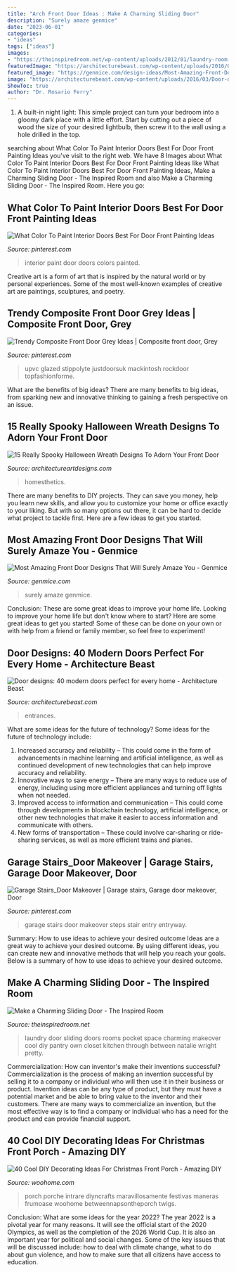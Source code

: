```yaml
---
title: "Arch Front Door Ideas : Make A Charming Sliding Door"
description: "Surely amaze genmice"
date: "2023-06-01"
categories:
- "ideas"
tags: ["ideas"]
images:
- "https://theinspiredroom.net/wp-content/uploads/2012/01/laundry-room-makeover-sliding-door.jpg"
featuredImage: "https://architecturebeast.com/wp-content/uploads/2016/03/Door-designs-40-modern-doors-perfect-for-every-home-featured-on-architecture-beast-9.jpg"
featured_image: "https://genmice.com/design-ideas/Most-Amazing-Front-Door-Designs-That-Will-Surely-Amaze-You/634.jpeg"
image: "https://architecturebeast.com/wp-content/uploads/2016/03/Door-designs-40-modern-doors-perfect-for-every-home-featured-on-architecture-beast-9.jpg"
ShowToc: true
author: "Dr. Rosario Ferry"
---
```



1. A built-in night light: This simple project can turn your bedroom into a gloomy dark place with a little effort. Start by cutting out a piece of wood the size of your desired lightbulb, then screw it to the wall using a hole drilled in the top.

	

		
searching about What Color To Paint Interior Doors Best For Door Front Painting Ideas you've visit to the right web. We have 8 Images about What Color To Paint Interior Doors Best For Door Front Painting Ideas like What Color To Paint Interior Doors Best For Door Front Painting Ideas, Make a Charming Sliding Door - The Inspired Room and also Make a Charming Sliding Door - The Inspired Room. Here you go:
		
    
## What Color To Paint Interior Doors Best For Door Front Painting Ideas

<img loading=lazy src="https://i.pinimg.com/736x/7e/02/28/7e0228018ff33c1ec8b5174eaaedd2ad.jpg" onerror="this.onerror=null;this.src='https://tse2.mm.bing.net/th?id=OIP.WXS8L7voKIvP9MnNg9JYJwHaJ3&amp;pid=15.1';" alt="What Color To Paint Interior Doors Best For Door Front Painting Ideas">

_Source: pinterest.com_

>interior paint door doors colors painted. 

	

Creative art is a form of art that is inspired by the natural world or by personal experiences. Some of the most well-known examples of creative art are paintings, sculptures, and poetry.

    
## Trendy Composite Front Door Grey Ideas | Composite Front Door, Grey

<img loading=lazy src="https://i.pinimg.com/736x/c7/26/ea/c726ea1fc373d2642cc9b5453c6007ab.jpg" onerror="this.onerror=null;this.src='https://tse2.mm.bing.net/th?id=OIP.SA5fwFf5Fuof6Kjnr2Eh9AAAAA&amp;pid=15.1';" alt="Trendy Composite Front Door Grey Ideas | Composite front door, Grey">

_Source: pinterest.com_

>upvc glazed stippolyte justdoorsuk mackintosh rockdoor topfashionforme. 

	

What are the benefits of big ideas?
There are many benefits to big ideas, from sparking new and innovative thinking to gaining a fresh perspective on an issue.

    
## 15 Really Spooky Halloween Wreath Designs To Adorn Your Front Door

<img loading=lazy src="https://www.architectureartdesigns.com/wp-content/uploads/2015/10/1416.jpg" onerror="this.onerror=null;this.src='https://tse3.mm.bing.net/th?id=OIP.85dtdVc0RCdbsU0MwzKcVQHaI7&amp;pid=15.1';" alt="15 Really Spooky Halloween Wreath Designs To Adorn Your Front Door">

_Source: architectureartdesigns.com_

>homesthetics. 

	

There are many benefits to DIY projects. They can save you money, help you learn new skills, and allow you to customize your home or office exactly to your liking. But with so many options out there, it can be hard to decide what project to tackle first. Here are a few ideas to get you started.

    
## Most Amazing Front Door Designs That Will Surely Amaze You - Genmice

<img loading=lazy src="https://genmice.com/design-ideas/Most-Amazing-Front-Door-Designs-That-Will-Surely-Amaze-You/634.jpeg" onerror="this.onerror=null;this.src='https://tse1.mm.bing.net/th?id=OIP.rVkVGf1hUXyG996NRevt6QHaLD&amp;pid=15.1';" alt="Most Amazing Front Door Designs That Will Surely Amaze You - Genmice">

_Source: genmice.com_

>surely amaze genmice. 

	

Conclusion: These are some great ideas to improve your home life.
Looking to improve your home life but don't know where to start? Here are some great ideas to get you started! Some of these can be done on your own or with help from a friend or family member, so feel free to experiment!

    
## Door Designs: 40 Modern Doors Perfect For Every Home - Architecture Beast

<img loading=lazy src="https://architecturebeast.com/wp-content/uploads/2016/03/Door-designs-40-modern-doors-perfect-for-every-home-featured-on-architecture-beast-9.jpg" onerror="this.onerror=null;this.src='https://tse1.mm.bing.net/th?id=OIP.PX6-JMcqQV7ucAE1YAO9uwHaLH&amp;pid=15.1';" alt="Door designs: 40 modern doors perfect for every home - Architecture Beast">

_Source: architecturebeast.com_

>entrances. 

	

What are some ideas for the future of technology?
Some ideas for the future of technology include: 
1. Increased accuracy and reliability – This could come in the form of advancements in machine learning and artificial intelligence, as well as continued development of new technologies that can help improve accuracy and reliability. 
2. Innovative ways to save energy – There are many ways to reduce use of energy, including using more efficient appliances and turning off lights when not needed. 
3. Improved access to information and communication – This could come through developments in blockchain technology, artificial intelligence, or other new technologies that make it easier to access information and communicate with others. 
4. New forms of transportation – These could involve car-sharing or ride-sharing services, as well as more efficient trains and planes.

    
## Garage Stairs_Door Makeover | Garage Stairs, Garage Door Makeover, Door

<img loading=lazy src="https://i.pinimg.com/736x/58/34/12/58341256b1736cd7048f01a957eb7afd--garage-stairs-garage-entry.jpg" onerror="this.onerror=null;this.src='https://tse3.mm.bing.net/th?id=OIP.ATvtmViPzC6RsD-iNme9hgHaJ6&amp;pid=15.1';" alt="Garage Stairs_Door Makeover | Garage stairs, Garage door makeover, Door">

_Source: pinterest.com_

>garage stairs door makeover steps stair entry entryway. 

	

Summary: How to use ideas to achieve your desired outcome
Ideas are a great way to achieve your desired outcome. By using different ideas, you can create new and innovative methods that will help you reach your goals. Below is a summary of how to use ideas to achieve your desired outcome.

    
## Make A Charming Sliding Door - The Inspired Room

<img loading=lazy src="https://theinspiredroom.net/wp-content/uploads/2012/01/laundry-room-makeover-sliding-door.jpg" onerror="this.onerror=null;this.src='https://tse4.mm.bing.net/th?id=OIP.8CMguHrLd9p2Shw_MQ7RCQHaLH&amp;pid=15.1';" alt="Make a Charming Sliding Door - The Inspired Room">

_Source: theinspiredroom.net_

>laundry door sliding doors rooms pocket space charming makeover cool diy pantry own closet kitchen through between natalie wright pretty. 

	

Commercialization: How can inventor's make their inventions successful?
Commercialization is the process of making an invention successful by selling it to a company or individual who will then use it in their business or product. 
Invention ideas can be any type of product, but they must have a potential market and be able to bring value to the inventor and their customers. There are many ways to commercialize an invention, but the most effective way is to find a company or individual who has a need for the product and can provide financial support.

    
## 40 Cool DIY Decorating Ideas For Christmas Front Porch - Amazing DIY

<img loading=lazy src="https://www.woohome.com/wp-content/uploads/2013/12/DIY-Christmas-Porch-Ideas-32.jpg" onerror="this.onerror=null;this.src='https://tse3.mm.bing.net/th?id=OIP.ACD-9L_XuY4dS6xDYKWw2gHaLL&amp;pid=15.1';" alt="40 Cool DIY Decorating Ideas For Christmas Front Porch - Amazing DIY">

_Source: woohome.com_

>porch porche intrare diyncrafts maravillosamente festivas maneras frumoase woohome betweennapsontheporch twigs. 

	

Conclusion: What are some ideas for the year 2022?
The year 2022 is a pivotal year for many reasons. It will see the official start of the 2020 Olympics, as well as the completion of the 2026 World Cup. It is also an important year for political and social changes. Some of the key issues that will be discussed include: how to deal with climate change, what to do about gun violence, and how to make sure that all citizens have access to education.

